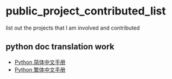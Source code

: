 # public_project_contributed_list
list out the projects that I am involved and contributed

## python doc translation work
  * [Python 简体中文手册](https://zhsj.github.io/python-docs-zh-cn/)  
  * [Python 繁体中文手册](https://github.com/python-doc-tw/python-docs-zh-tw)  


##

